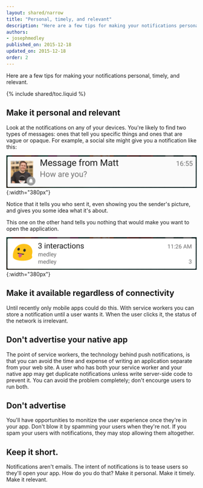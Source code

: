 ```yaml
---
layout: shared/narrow
title: "Personal, timely, and relevant"
description: "Here are a few tips for making your notifications personal, timely, and relevant."
authors:
- josephmedley
published_on: 2015-12-18
updated_on: 2015-12-18
order: 2
---
```


<p class="intro">
  Here are a few tips for making your notifications personal, timely, and relevant.
</p>

{% include shared/toc.liquid %}

## Make it personal and relevant

Look at the notifications on any of your devices. You're likely to find two types of messages: ones that tell you specific things and ones that are vague or opaque. For example, a social site might give you a notification like this:

![A notification that says nothing](images/better-notification.png){:width="380px"}

Notice that it tells you who sent it, even showing you the sender's picture, and gives you some idea what it's about.

This one on the other hand tells you nothing that would make you want to open the application. 

![A notification that says nothing](images/bad-notification.png){:width="380px"}

## Make it available regardless of connectivity

Until recently only mobile apps could do this. With service workers you can store a notification until a user wants it. When the user clicks it, the status of the network is irrelevant. 

## Don't advertise your native app

The point of service workers, the technology behind push notifications, is that you can avoid the time and expense of writing an application separate from your web site. A user who has both your service worker and your native app may get duplicate notifications unless write server-side code to prevent it. You can avoid the problem completely; don't encourge users to run both.

## Don't advertise

You'll have opportunities to monitize the user experience once they're in your app. Don't blow it by spamming your users when they're not. If you spam your users with notifications, they may stop allowing them altogether.

## Keep it short.

Notifications aren't emails. The intent of notifications is to tease users so they'll open your app. How do you do that? Make it personal. Make it timely. Make it relevant.